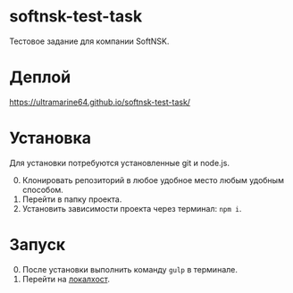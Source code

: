 # softnsk-test-task

Тестовое задание для компании SoftNSK.

# Деплой
https://ultramarine64.github.io/softnsk-test-task/

# Установка
Для установки потребуются установленные git и node.js.

0. Клонировать репозиторий в любое удобное место любым удобным способом.
1. Перейти в папку проекта.
2. Установить зависимости проекта через терминал: `npm i`.

# Запуск

0. После установки выполнить команду `gulp` в терминале.
1. Перейти на [локалхост](http://localhost:3000).
